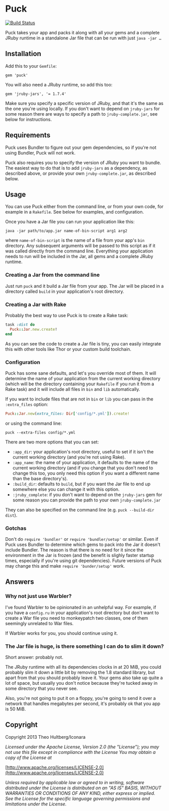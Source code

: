 # Puck

[![Build Status](https://travis-ci.org/iconara/puck.png?branch=master)](https://travis-ci.org/iconara/puck)

Puck takes your app and packs it along with all your gems and a complete JRuby runtime in a standalone Jar file that can be run with just `java -jar …`

## Installation

Add this to your `Gemfile`:

    gem 'puck'

You will also need a JRuby runtime, so add this too:

    gem 'jruby-jars', '= 1.7.4'

Make sure you specify a specific version of JRuby, and that it's the same as the one you're using locally. If you don't want to depend on `jruby-jars` for some reason there are ways to specify a path to `jruby-complete.jar`, see below for instructions.

## Requirements

Puck uses Bundler to figure out your gem dependencies, so if you're not using Bundler, Puck will not work.

Puck also requires you to specify the version of JRuby you want to bundle. The easiest way to do that is to add `jruby-jars` as a dependency, as described above, or provide your own `jruby-complete.jar`, as described below.

## Usage

You can use Puck either from the command line, or from your own code, for example in a `Rakefile`. See below for examples, and configuration.

Once you have a Jar file you can run your application like this:

    java -jar path/to/app.jar name-of-bin-script arg1 arg2

where `name-of-bin-script` is the name of a file from your app's `bin` directory. Any subsequent arguments will be passed to this script as if it was called directly from the command line. Everything your application needs to run will be included in the Jar, all gems and a complete JRuby runtime.

### Creating a Jar from the command line

Just run `puck` and it build a Jar file from your app. The Jar will be placed in a directory called `build` in your application's root directory.

### Creating a Jar with Rake

Probably the best way to use Puck is to create a Rake task:

```ruby
task :dist do
  Puck::Jar.new.create!
end
```

As you can see the code to create a Jar file is tiny, you can easily integrate this with other tools like Thor or your custom build toolchain.

### Configuration

Puck has some sane defaults, and let's you override most of them. It will determine the name of your application from the current working directory (which will be the directory containing your `Rakefile` if you run it from a Rake task) and it will include all files in `bin` and `lib` automatically.

If you want to include files that are not in `bin` or `lib` you can pass in the `:extra_files` option:

```ruby
Puck::Jar.new(extra_files: Dir['config/*.yml']).create!
```

or using the command line:

    puck --extra-files config/*.yml

There are two more options that you can set:

* `:app_dir`: your application's root directory, useful to set if it isn't the current working directory (and you're not using Rake).
* `:app_name`: the name of your application, it defaults to the name of the current working directory (and if you change that you don't need to change this too, you only need this option if you want a different name than the base directory's).
* `:build_dir`: defaults to `build`, but if you want the Jar file to end up somewhere else you can change it with this option.
* `:jruby_complete`: if you don't want to depend on the `jruby-jars` gem for some reason you can provide the path to your own `jruby-complete.jar`

They can also be specified on the command line (e.g. `puck --build-dir dist`).

### Gotchas

Don't do `require 'bundler'` or `require 'bundler/setup'` or similar. Even if Puck uses Bundler to determine which gems to pack into the Jar it doesn't include Bundler. The reason is that there is no need for it since the environment in the Jar is frozen (and the benefit is slighly faster startup times, especially if you're using git dependencies). Future versions of Puck may change this and make `require 'bunder/setup'` work.

## Answers

### Why not just use Warbler?

I've found Warbler to be opinionated in an unhelpful way. For example, if you have a `config.ru` in your application's root directory but don't want to create a War file you need to monkeypatch two classes, one of them seemingly unrelated to War files.

If Warbler works for you, you should continue using it.

### The Jar file is huge, is there something I can do to slim it down?

Short answer: probably not.

The JRuby runtime with all its dependencies clocks in at 20 MiB, you could probably slim it down a little bit by removing the 1.8 standard library, but apart from that you should probably leave it. Your gems also take up quite a lot of space, but usually you don't notice because they're tucked away in some directory that you never see.

Also, you're not going to put it on a floppy, you're going to send it over a network that handles megabytes per second, it's probably ok that you app is 50 MiB.

## Copyright

Copyright 2013 Theo Hultberg/Iconara

_Licensed under the Apache License, Version 2.0 (the "License"); you may not use this file except in compliance with the License You may obtain a copy of the License at_

[http://www.apache.org/licenses/LICENSE-2.0](http://www.apache.org/licenses/LICENSE-2.0)

_Unless required by applicable law or agreed to in writing, software distributed under the License is distributed on an "AS IS" BASIS, WITHOUT WARRANTIES OR CONDITIONS OF ANY KIND, either express or implied. See the License for the specific language governing permissions and limitations under the License._
